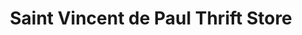 ---
title: "Saint Vincent de Paul Thrift Store"
url: /salem/saint-vincent-de-paul-thrift-store/
shop: Gebrauchtwaren
---